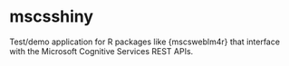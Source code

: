 # mscsshiny
Test/demo application for R packages like {mscsweblm4r} that interface with the Microsoft Cognitive Services REST APIs.

